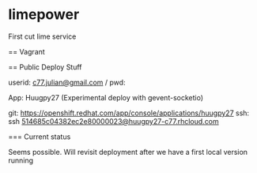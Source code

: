 limepower
=========

First cut lime service

== Vagrant

== Public Deploy Stuff

userid: c77.julian@gmail.com / pwd: <ask julian>

App: Huugpy27 (Experimental deploy with gevent-socketio)

git: https://openshift.redhat.com/app/console/applications/huugpy27
ssh: ssh 514685c04382ec2e80000023@huugpy27-c77.rhcloud.com

=== Current status

Seems possible. Will revisit deployment after we have a first local version running
